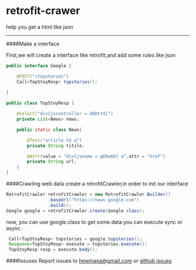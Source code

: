 # retrofit-crawer
help you get a html like json

----

####Make a interface

First,we will create a interface like retrofit,and add some rules like json

```java
public interface Google {

    @POST("/topstories")
    Call<TopStoyResp> topstories();
    
}

public class TopStoyResp {

    @Select("div[jscontroller = d0DtYd]")
    private List<News> news;

    public static class News{

        @Text("article h3 a")
        private String titile;

        @Attr(value = "div[jsname = gKDw6b] a",attr = "href")
        private String url;
    }
}
```
####Crawling web data
create a retrofitCrawler,in order to init our interface
```java
RetrofitCrawler retrofitCrawler = new RetrofitCrawler.Builder()
                .baseUrl("https://news.google.com")
                .build();
Google google = retrofitCrawler.create(Google.class);
```

now, you can use google.class to get some data.you can execute sync or async.
```java
 Call<TopStoyResp> topstories = google.topstories();
 Response<TopStoyResp> execute = topstories.execute();
 TopStoyResp resp = execute.body();
```


####Issuses
Report issues to hewinana@gmail.com or [github issues](https://github.com/Qlone/retrofit-crawler/issues)